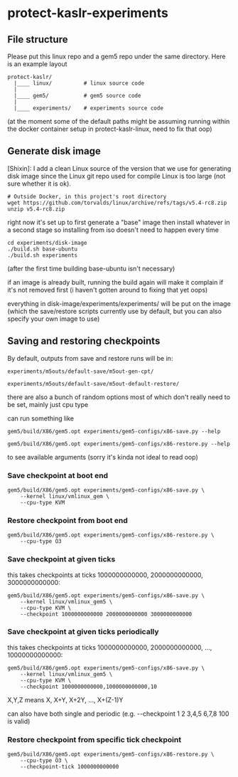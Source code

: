 # protect-kaslr-experiments

## File structure
Please put this linux repo and a gem5 repo under the same directory. Here is an example layout
```
protect-kaslr/
  |____ linux/          # linux source code
  |
  |____ gem5/           # gem5 source code
  |
  |____ experiments/    # experiments source code
```
(at the moment some of the default paths might be assuming running within the docker container setup in protect-kaslr-linux, need to fix that oop)

## Generate disk image
[Shixin]: I add a clean Linux source of the version that we use for generating disk image since the Linux git repo used for compile Linux is too large (not sure whether it is ok).
```
# Outside Docker, in this project's root directory
wget https://github.com/torvalds/linux/archive/refs/tags/v5.4-rc8.zip
unzip v5.4-rc8.zip
```
right now it's set up to first generate a "base" image then install whatever in a second stage so installing from iso doesn't need to happen every time
```
cd experiments/disk-image
./build.sh base-ubuntu
./build.sh experiments
```
(after the first time building base-ubuntu isn't necessary)

if an image is already built, running the build again will make it complain if it's not removed first (i haven't gotten around to fixing that yet oops)

everything in disk-image/experiments/experiments/ will be put on the image (which the save/restore scripts currently use by default, but you can also specify your own image to use)

## Saving and restoring checkpoints
By default, outputs from save and restore runs will be in:
```
experiments/m5outs/default-save/m5out-gen-cpt/
```
```
experiments/m5outs/default-save/m5out-default-restore/
```
there are also a bunch of random options most of which don't really need to be set, mainly just cpu type

can run something like
```
gem5/build/X86/gem5.opt experiments/gem5-configs/x86-save.py --help
```
```
gem5/build/X86/gem5.opt experiments/gem5-configs/x86-restore.py --help
```
to see available arguments (sorry it's kinda not ideal to read oop)

### Save checkpoint at boot end
```
gem5/build/X86/gem5.opt experiments/gem5-configs/x86-save.py \
    --kernel linux/vmlinux_gem \
    --cpu-type KVM
```

### Restore checkpoint from boot end
```
gem5/build/X86/gem5.opt experiments/gem5-configs/x86-restore.py \
    --cpu-type O3
```

### Save checkpoint at given ticks
this takes checkpoints at ticks 1000000000000, 2000000000000, 3000000000000:
```
gem5/build/X86/gem5.opt experiments/gem5-configs/x86-save.py \
    --kernel linux/vmlinux_gem5 \
    --cpu-type KVM \
    --checkpoint 1000000000000 2000000000000 3000000000000
```
### Save checkpoint at given ticks periodically
this takes checkpoints at ticks 1000000000000, 2000000000000, ..., 10000000000000:
```
gem5/build/X86/gem5.opt experiments/gem5-configs/x86-save.py \
    --kernel linux/vmlinux_gem5 \
    --cpu-type KVM \
    --checkpoint 1000000000000,1000000000000,10
```
X,Y,Z means X, X+Y, X+2Y, ..., X+(Z-1)Y

can also have both single and periodic (e.g. --checkpoint 1 2 3,4,5 6,7,8 100 is valid)
### Restore checkpoint from specific tick checkpoint
```
gem5/build/X86/gem5.opt experiments/gem5-configs/x86-restore.py \
    --cpu-type O3 \
    --checkpoint-tick 1000000000000
```
